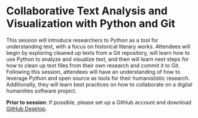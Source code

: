 # Collaborative Text Analysis and Visualization with Python and Git

This session will introduce researchers to Python as a tool for understanding text, with a focus on historical literary works. Attendees will begin by exploring cleaned up texts from a Git repository, will learn how to use Python to analyze and visualize text, and then will learn next steps for how to clean up text files from their own research and commit it to Git. Following this session, attendees will have an understanding of how to leverage Python and open source as tools for their humanististic research. Additionally, they will learn best practices on how to collaborate on a digital humanities software project. 

**Prior to session**: If possible, please set up a GitHub account and download [GitHub Desktop](https://desktop.github.com).
